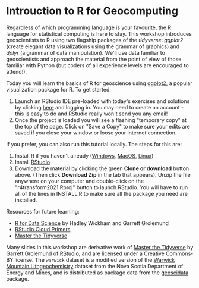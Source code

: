 
# Introuction to R for Geocomputing

Regardless of which programming language is your favourite, the R language for statistical computing is here to stay. This workshop introduces geoscientists to R using two flagship packages of the *tidyverse*: *ggplot2* (create elegant data visualizations using the grammar of graphics) and *dplyr* (a grammar of data manipulation). We'll use data familiar to geoscientists and approach the material from the point of view of those familiar with Python (but coders of all experience levels are encouraged to attend!).

Today you will learn the basics of R for geoscience using [ggplot2](https://ggplot2.tidyverse.org/), a popular visualization package for R. To get started:

1. Launch an RStudio IDE pre-loaded with today's exercises and solutions by clicking [here](https://rstudio.cloud/project/2472192) and logging in. You may need to create an account - this is easy to do and RStudio really won't send you any email!
2. Once the project is loaded you will see a flashing "temporary copy" at the top of the page. Click on "Save a Copy" to make sure your edits are saved if you close your window or loose your internet connection.

If you prefer, you can also run this tutorial locally. The steps for this are:

1. Install R if you haven't already ([Windows](https://cloud.r-project.org/bin/windows/), [MacOS](https://cloud.r-project.org/bin/macosx/), [Linux](https://cloud.r-project.org/bin/linux/))
2. Install [RStudio](https://www.rstudio.com/products/rstudio/download/#download)
3. Download the material by clicking the green __Clone or download__ button above. (Then click __Download Zip__ in the tab that appears). Unzip the file anywhere on your computer and double-click on the "r4transform2021.Rproj" button to launch RStudio. You will have to run all of the lines in INSTALL.R to make sure all the package you need are installed.

Resources for future learning:

- [R for Data Science](http://r4ds.had.co.nz) by Hadley Wickham and Garrett Grolemund
- [RStudio Cloud Primers](https://rstudio.cloud/learn/primers)
- [Master the Tidyverse](https://github.com/rstudio-education/master-the-tidyverse)

Many slides in this workshop are derivative work of [Master the Tidyverse](https://github.com/rstudio-education/master-the-tidyverse) by Garrett Grolemund of [RStudio](https://rstudio.com), and are licensed under a Creative Commons-BY license. The `warwick` dataset is a modified version of the [Warwick Mountain Lithgeochemistry](https://novascotia.ca/natr/meb/download/dp505dds.asp) dataset from the Nova Scotia Department of Energy and Mines, and is distributed as package data from the [geoscidata](https://github.com/paleolimbot/geoscidata) package.
